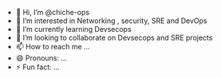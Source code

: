 - 👋 Hi, I’m @chiche-ops
- 👀 I’m interested in Networking , security, SRE and DevOps 
- 🌱 I’m currently learning Devsecops
- 💞️ I’m looking to collaborate on Devsecops and SRE projects 
- 📫 How to reach me ...
- 😄 Pronouns: ...
- ⚡ Fun fact: ...

<!---
chiche-ops/chiche-ops is a ✨ special ✨ repository because its `README.md` (this file) appears on your GitHub profile.
You can click the Preview link to take a look at your changes.
--->
